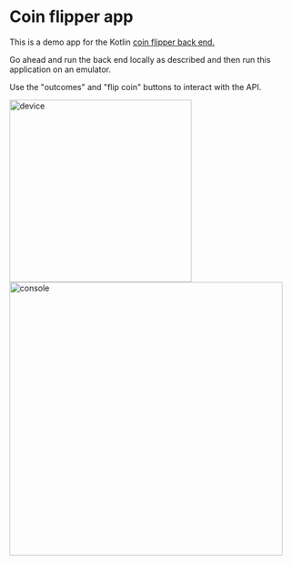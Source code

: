 # Coin flipper app

This is a demo app for the Kotlin [coin flipper back end.](https://github.com/reactivemobile/CoinFlipper)

Go ahead and run the back end locally as described and then run this application on an emulator.

Use the "outcomes" and "flip coin" buttons to interact with the API.

<img src="https://user-images.githubusercontent.com/7765859/56996513-ab07dc00-6b9c-11e9-969c-e2b8cda51d15.png" alt="device" width="320"><img width="480" alt="console" src="https://user-images.githubusercontent.com/7765859/56996776-8d874200-6b9d-11e9-9a1d-aced5616c2fd.png">

